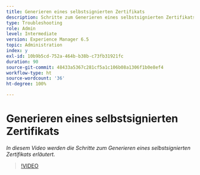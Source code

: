 ```yaml
---
title: Generieren eines selbstsignierten Zertifikats
description: Schritte zum Generieren eines selbstsignierten Zertifikats für die Anwendung von SSL
type: Troubleshooting
role: Admin
level: Intermediate
version: Experience Manager 6.5
topic: Administration
index: y
exl-id: 10b9b5cd-752a-464b-b38b-c73fb31921fc
duration: 90
source-git-commit: 48433a5367c281cf5a1c106b08a1306f1b0e8ef4
workflow-type: ht
source-wordcount: '36'
ht-degree: 100%

---
```


# Generieren eines selbstsignierten Zertifikats

*In diesem Video werden die Schritte zum Generieren eines selbstsignierten Zertifikats erläutert.*

>[!VIDEO](https://video.tv.adobe.com/v/335539?quality=12&learn=on)
